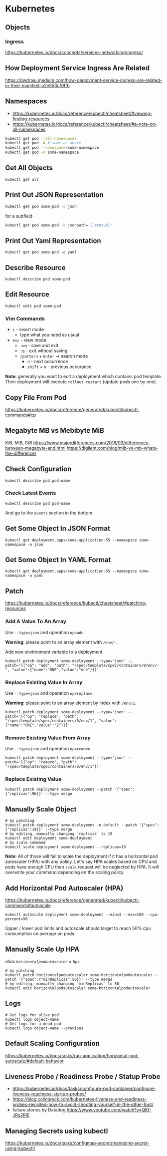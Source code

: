 # Kubernetes

## Objects
### Ingress
https://kubernetes.io/docs/concepts/services-networking/ingress/

## How Deployment Service Ingress Are Related
https://dwdraju.medium.com/how-deployment-service-ingress-are-related-in-their-manifest-a2e553cf0ffb

## Namespaces
- https://kubernetes.io/docs/reference/kubectl/cheatsheet/#viewing-finding-resources
- https://kubernetes.io/docs/reference/kubectl/cheatsheet/#a-note-on-all-namespaces
```sh
kubectl get pod --all-namespaces
kubectl get pod -A # same as above
kubectl get pod --namespace=some-namespace
kubectl get pod -n some-namespace
```

## Get All Objects
```
kubectl get all
```

## Print Out JSON Representation
```sh
kubectl get pod some-pod -o json
```
for a subfield
```sh
kubectl get pod some-pod -o jsonpath='{.status}'
```

## Print Out Yaml Representation
```
kubectl get pod some-pod -o yaml
```

## Describe Resource
```
kubectl describe pod some-pod
```

## Edit Resource
```
kubectl edit pod some-pod
```

### Vim Commands 
- `i` - insert mode
    - type what you need as usual
- `esc` - view mode
    - `:wq` - save and exit
    - `:q` - exit without saving
    - `/pattern` +  `Enter` -> search mode
        - `n` - next occurrence
        - `shift` + `n` - previous occurance

__Note__: generally you want to edit a deployment which contains pod template. Then deployment will execute `rollout restart` (update pods one by one).

## Copy File From Pod
https://kubernetes.io/docs/reference/generated/kubectl/kubectl-commands#cp

## Megabyte MB vs Mebibyte MiB
KiB, MiB, GiB
https://www.majordifferences.com/2018/03/differences-between-megabyte-and.html
https://digilent.com/blog/mib-vs-mb-whats-the-difference/

## Check Configuration
```shell
kubectl describe pod pod-name
```

### Check Latest Events
```shell
kubectl describe pod pod-name
```
And go to the `events` section in the bottom.

## Get Some Object In JSON Format
```
kubectl get deployment.apps/some-application-55 --namespace some-namespace -o json
```

## Get Some Object In YAML Format
```
kubectl get deployment.apps/some-application-55 --namespace some-namespace -o yaml
```

## Patch
https://kubernetes.io/docs/reference/kubectl/cheatsheet/#patching-resources

### Add A Value To An Array
Use `--type=json` and operation `op=add`.

__Warning__: please point to an array element with `/env/-`.

Add new environment variable to a deployment.
```
kubectl patch deployment some-deployment --type='json' --patch='[{"op": "add", "path": "/spec/template/spec/containers/0/env/-", "value":{"name":"ONE","value":"one"}}]'
```

### Replace Existing Value In Array
Use `--type=json` and operation `op=replace`.

__Warning__: please point to an array element by index with `/env/1`.

```
kubectl patch deployment some-deployment --type='json' --patch='[{"op": "replace", "path": "/spec/template/spec/containers/0/env/1", "value":{"name":"ONE","value":"2"}}]'
```

### Remove Existing Value From Array
Use `--type=json` and operation `op=remove`.
```
kubectl patch deployment some-deployment --type='json' --patch='[{"op": "remove", "path": "/spec/template/spec/containers/0/env/1"}]'
```

### Replace Existing Value
```
kubectl patch deployment some-deployment --patch '{"spec":{"replicas":96}}' --type merge
```

## Manually Scale Object
```shell
# by patching
kubectl patch deployment some-deployment -n default --patch '{"spec":{"replicas":19}}' --type merge
# by editing, manually changing `replicas` to 19
kubectl edit deployment some-deployment
# by scale command
kubectl scale deployment some-deployment --replicas=19
```

__Note__: All of those will fail to scale the deployment if it has a horizontal pod autoscaler (HPA) with any policy. Let's say HPA scales based on CPU and pods have enough CPU then `scale` request will be neglected by HPA. It will overwrite your command depending on the scaling policy.

## Add Horizontal Pod Autoscaler (HPA)
https://kubernetes.io/docs/reference/generated/kubectl/kubectl-commands#autoscale
```shell
kubectl autoscale deployment some-deployment --min=3 --max=100 --cpu-percent=50
```
Upper / lower pod limits and autoscale should target to reach 50% cpu consumption on average on pods.

## Manually Scale Up HPA
_alias `horizontalpodautoscaler` = `hpa`_

```shell
# by patching
kubectl patch horizontalpodautoscaler some-horizontalpodautoscaler --patch '{"spec":{"minReplicas":50}}' --type merge
# by editing, manually changing `minReplicas` to 50
kubectl edit horizontalpodautoscaler some-horizontalpodautoscaler
```

## Logs
```shell
# Get logs for alive pod
kubectl logs object-name
# Get logs for a dead pod
kubectl logs object-name --previous
```

## Default Scaling Configuration
https://kubernetes.io/docs/tasks/run-application/horizontal-pod-autoscale/#default-behavior

## Liveness Probe / Readiness Probe / Statup Probe
- https://kubernetes.io/docs/tasks/configure-pod-container/configure-liveness-readiness-startup-probes/
- https://blog.colinbreck.com/kubernetes-liveness-and-readiness-probes-revisited-how-to-avoid-shooting-yourself-in-the-other-foot/
- failure stories by Datadog https://www.youtube.com/watch?v=QKI-JRs2RIE

## Managing Secrets using kubectl 
https://kubernetes.io/docs/tasks/configmap-secret/managing-secret-using-kubectl/
